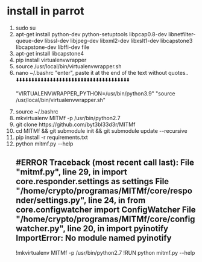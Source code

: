 # install in parrot

<ol>
  <li>sudo su</li>
    <li>apt-get install python-dev python-setuptools libpcap0.8-dev libnetfilter-queue-dev libssl-dev libjpeg-dev libxml2-dev libxslt1-dev libcapstone3 libcapstone-dev libffi-dev file</li>
      <li>apt-get install libcapstone4</li>
       <li>pip install virtualenvwrapper</li>
        <li>source /usr/local/bin/virtualenvwrapper.sh</li>
         <li>nano ~/.bashrc "enter", paste it at the end of the text without quotes..</li>
⬇️⬇️⬇️⬇️⬇️⬇️⬇️⬇️⬇️⬇️⬇️⬇️⬇️⬇️⬇️⬇️⬇️⬇️⬇️⬇️⬇️⬇️⬇️⬇️⬇️⬇️⬇️⬇️⬇️⬇️⬇️⬇️⬇️⬇️⬇️⬇️⬇️
  
  "VIRTUALENVWRAPPER_PYTHON=/usr/bin/python3.9"
  "source /usr/local/bin/virtualenvwrapper.sh" 
 
  
  <li>source ~/.bashrc</li>

  <li>mkvirtualenv MITMf -p /usr/bin/python2.7</li>
  
  <li>git clone https://github.com/byt3bl33d3r/MITMf</li>
  
  <li>cd MITMf && git submodule init && git submodule update --recursive</li>
  
  <li>pip install -r requirements.txt</li>
  
  <li>python mitmf.py --help</li>
  
  
  #ERROR
  Traceback (most recent call last):
  File "mitmf.py", line 29, in <module>
    import core.responder.settings as settings
  File "/home/crypto/programas/MITMf/core/responder/settings.py", line 24, in <module>
    from core.configwatcher import ConfigWatcher
  File "/home/crypto/programas/MITMf/core/configwatcher.py", line 20, in <module>
    import pyinotify
ImportError: No module named pyinotify
-----------------------------------------------------
  !mkvirtualenv MITMf -p /usr/bin/python2.7
  !RUN python mitmf.py --help
                 
</ol>

